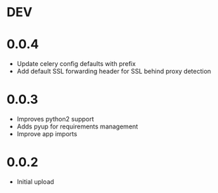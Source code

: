 # DEV
# 0.0.4
- Update celery config defaults with prefix
- Add default SSL forwarding header for SSL behind proxy detection
# 0.0.3
- Improves python2 support
- Adds pyup for requirements management
- Improve app imports
# 0.0.2
- Initial upload
